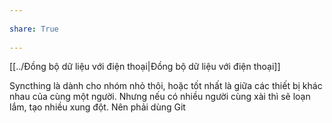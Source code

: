 ---  
share: True  
---  
[[../Đồng bộ dữ liệu với điện thoại|Đồng bộ dữ liệu với điện thoại]]  
Syncthing là dành cho nhóm nhỏ thôi, hoặc tốt nhất là giữa các thiết bị khác nhau của cùng một người. Nhưng nếu có nhiều người cùng xài thì sẽ loạn lắm, tạo nhiều xung đột. Nên phải dùng Git  
